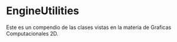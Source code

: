 # EngineUtilities
Este es un compendio de las clases vistas en la materia de Graficas Computacionales 2D.
